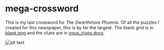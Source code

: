 # mega-crossword

This is my last crossword for _The Swarthmore Phoenix_.  Of all the puzzles I created for this newspaper, this is by far the largest.  The blank grid is in [blank.png](blank.png) and the clues are in [opus_clues.docx](opus_clues.docx).


![alt text](grid.png)
